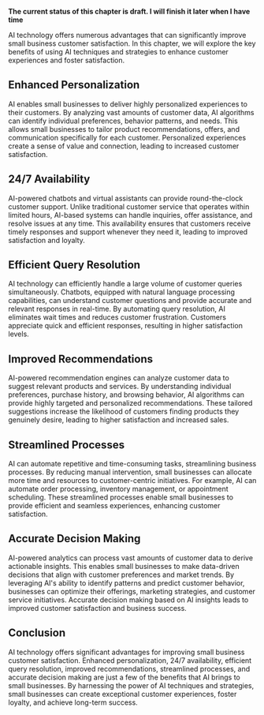 **The current status of this chapter is draft. I will finish it later when I have time**

AI technology offers numerous advantages that can significantly improve small business customer satisfaction. In this chapter, we will explore the key benefits of using AI techniques and strategies to enhance customer experiences and foster satisfaction.

Enhanced Personalization
------------------------

AI enables small businesses to deliver highly personalized experiences to their customers. By analyzing vast amounts of customer data, AI algorithms can identify individual preferences, behavior patterns, and needs. This allows small businesses to tailor product recommendations, offers, and communication specifically for each customer. Personalized experiences create a sense of value and connection, leading to increased customer satisfaction.

24/7 Availability
-----------------

AI-powered chatbots and virtual assistants can provide round-the-clock customer support. Unlike traditional customer service that operates within limited hours, AI-based systems can handle inquiries, offer assistance, and resolve issues at any time. This availability ensures that customers receive timely responses and support whenever they need it, leading to improved satisfaction and loyalty.

Efficient Query Resolution
--------------------------

AI technology can efficiently handle a large volume of customer queries simultaneously. Chatbots, equipped with natural language processing capabilities, can understand customer questions and provide accurate and relevant responses in real-time. By automating query resolution, AI eliminates wait times and reduces customer frustration. Customers appreciate quick and efficient responses, resulting in higher satisfaction levels.

Improved Recommendations
------------------------

AI-powered recommendation engines can analyze customer data to suggest relevant products and services. By understanding individual preferences, purchase history, and browsing behavior, AI algorithms can provide highly targeted and personalized recommendations. These tailored suggestions increase the likelihood of customers finding products they genuinely desire, leading to higher satisfaction and increased sales.

Streamlined Processes
---------------------

AI can automate repetitive and time-consuming tasks, streamlining business processes. By reducing manual intervention, small businesses can allocate more time and resources to customer-centric initiatives. For example, AI can automate order processing, inventory management, or appointment scheduling. These streamlined processes enable small businesses to provide efficient and seamless experiences, enhancing customer satisfaction.

Accurate Decision Making
------------------------

AI-powered analytics can process vast amounts of customer data to derive actionable insights. This enables small businesses to make data-driven decisions that align with customer preferences and market trends. By leveraging AI's ability to identify patterns and predict customer behavior, businesses can optimize their offerings, marketing strategies, and customer service initiatives. Accurate decision making based on AI insights leads to improved customer satisfaction and business success.

Conclusion
----------

AI technology offers significant advantages for improving small business customer satisfaction. Enhanced personalization, 24/7 availability, efficient query resolution, improved recommendations, streamlined processes, and accurate decision making are just a few of the benefits that AI brings to small businesses. By harnessing the power of AI techniques and strategies, small businesses can create exceptional customer experiences, foster loyalty, and achieve long-term success.
